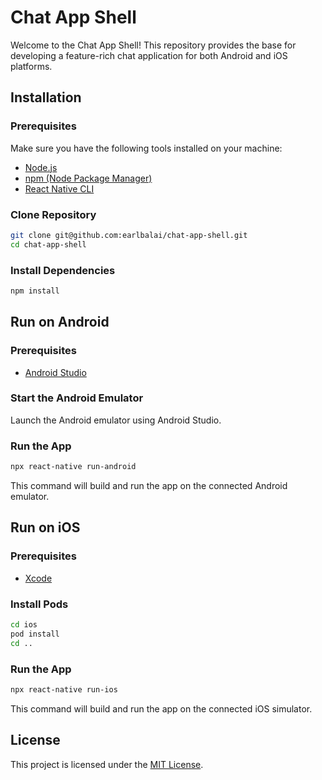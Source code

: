 # Chat App Shell

Welcome to the Chat App Shell! This repository provides the base for developing a feature-rich chat application for both Android and iOS platforms.

## Installation

### Prerequisites

Make sure you have the following tools installed on your machine:

- [Node.js](https://nodejs.org/)
- [npm (Node Package Manager)](https://www.npmjs.com/)
- [React Native CLI](https://reactnative.dev/docs/environment-setup)

### Clone Repository

```bash
git clone git@github.com:earlbalai/chat-app-shell.git
cd chat-app-shell
```

### Install Dependencies

```bash
npm install
```

## Run on Android

### Prerequisites

- [Android Studio](https://developer.android.com/studio)

### Start the Android Emulator

Launch the Android emulator using Android Studio.

### Run the App

```bash
npx react-native run-android
```

This command will build and run the app on the connected Android emulator.

## Run on iOS

### Prerequisites

- [Xcode](https://developer.apple.com/xcode/)

### Install Pods

```bash
cd ios
pod install
cd ..
```

### Run the App

```bash
npx react-native run-ios
```

This command will build and run the app on the connected iOS simulator.

## License

This project is licensed under the [MIT License](LICENSE).

